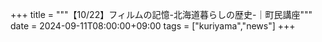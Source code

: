 +++
title = """【10/22】フィルムの記憶-北海道暮らしの歴史-｜町民講座"""
date = 2024-09-11T08:00:00+09:00
tags = ["kuriyama","news"]
+++

